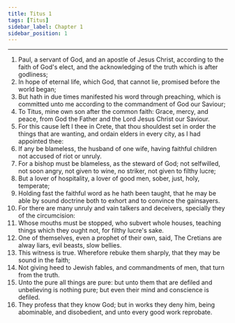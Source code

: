 ```yaml
---
title: Titus 1
tags: [Titus]
sidebar_label: Chapter 1
sidebar_position: 1
---
```


---
1. Paul, a servant of God, and an apostle of Jesus Christ, according to the faith of God's elect, and the acknowledging of the truth which is after godliness;
2. In hope of eternal life, which God, that cannot lie, promised before the world began;
3. But hath in due times manifested his word through preaching, which is committed unto me according to the commandment of God our Saviour;
4. To Titus, mine own son after the common faith: Grace, mercy, and peace, from God the Father and the Lord Jesus Christ our Saviour.
5. For this cause left I thee in Crete, that thou shouldest set in order the things that are wanting, and ordain elders in every city, as I had appointed thee:
6. If any be blameless, the husband of one wife, having faithful children not accused of riot or unruly.
7. For a bishop must be blameless, as the steward of God; not selfwilled, not soon angry, not given to wine, no striker, not given to filthy lucre;
8. But a lover of hospitality, a lover of good men, sober, just, holy, temperate;
9. Holding fast the faithful word as he hath been taught, that he may be able by sound doctrine both to exhort and to convince the gainsayers.
10. For there are many unruly and vain talkers and deceivers, specially they of the circumcision:
11. Whose mouths must be stopped, who subvert whole houses, teaching things which they ought not, for filthy lucre's sake.
12. One of themselves, even a prophet of their own, said, The Cretians are alway liars, evil beasts, slow bellies.
13. This witness is true. Wherefore rebuke them sharply, that they may be sound in the faith;
14. Not giving heed to Jewish fables, and commandments of men, that turn from the truth.
15. Unto the pure all things are pure: but unto them that are defiled and unbelieving is nothing pure; but even their mind and conscience is defiled.
16. They profess that they know God; but in works they deny him, being abominable, and disobedient, and unto every good work reprobate.